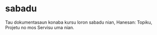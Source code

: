 # sabadu
Tau dokumentasaun konaba kursu loron sabadu nian, Hanesan: Topiku, Projetu no mos Servisu uma nian.
